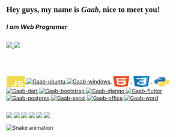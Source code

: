 ## <h2 style="font-family: verdana">Hey guys, my name is <em>Gaab</em>, nice to meet you!</h2>
<h3><em>I am Web Programer</em></h3>

## <div align="center">
  <a href="https://github.com/gaabdevs">
  <img height="180em" src="https://github-readme-stats.vercel.app/api?username=gaabdevs&show_icons=true&theme=tokyonight,&include_all_commits=true&count_private=true"/>
  <img height="180em" src="https://github-readme-stats.vercel.app/api/top-langs/?username=gaabdevs&layout=compact&langs_count=7&theme=tokyonight,"/>
</div>
 
## <div style="display: inline_block"><br>
  <img align="center" alt="Gaab-Js" height="30" width="50" src="https://raw.githubusercontent.com/devicons/devicon/master/icons/javascript/javascript-plain.svg">
  <img align="center" alt="Gaab-ubuntu" height="30" width="50" src="https://img.shields.io/badge/Ubuntu-E95420?style=for-the-badge&logo=ubuntu&logoColor=white">
  <img align="center" alt="Gaab-windows" height="30" width="50" src="https://img.shields.io/badge/Windows-0078D6?style=for-the-badge&logo=windows&logoColor=white">
  <img align="center" alt="Gaab-HTML" height="30" width="50" src="https://raw.githubusercontent.com/devicons/devicon/master/icons/html5/html5-original.svg">
  <img align="center" alt="Gaab-CSS" height="30" width="50" src="https://raw.githubusercontent.com/devicons/devicon/master/icons/css3/css3-original.svg">
  <img align="center" alt="Gaab-Python" height="30" width="50" src="https://raw.githubusercontent.com/devicons/devicon/master/icons/python/python-original.svg">
 
  <img align="center" alt="Gaab-dart" height="30" width="50" src="https://img.shields.io/badge/Dart-0175C2?style=for-the-badge&logo=dart&logoColor=white">
  <img align="center" alt="Gaab-bootstrap" height="30" width="50" src="https://img.shields.io/badge/Bootstrap-563D7C?style=for-the-badge&logo=bootstrap&logoColor=white">
   <img align="center" alt="Gaab-django" height="30" width="50" src="https://img.shields.io/badge/Django-092E20?style=for-the-badge&logo=django&logoColor=white">
 <img align="center" alt="Gaab-flutter" height="30" width="50" src="https://img.shields.io/badge/Flutter-02569B?style=for-the-badge&logo=flutter&logoColor=white">
 <img align="center" alt="Gaab-postgres" height="30" width="60" src="https://img.shields.io/badge/PostgreSQL-316192?style=for-the-badge&logo=postgresql&logoColor=white">
  <img align="center" alt="Gaab-excel" height="30" width="60" src="https://img.shields.io/badge/Microsoft_Excel-217346?style=for-the-badge&logo=microsoft-excel&logoColor=white">
  <img align="center" alt="Gaab-office" height="30" width="60" src="https://img.shields.io/badge/Microsoft_Office-D83B01?style=for-the-badge&logo=microsoft-office&logoColor=white">
   <img align="center" alt="Gaab-word" height="30" width="60" src="https://img.shields.io/badge/Microsoft_Word-2B579A?style=for-the-badge&logo=microsoft-word&logoColor=white">
 

  
  ##
 
<div> 
  <a href="https://www.facebook.com/brielga.sousa/" target="_blank"><img src="https://img.shields.io/badge/Facebook-1877F2?style=for-the-badge&logo=facebook&logoColor=white" target="_blank"></a>
  <a href="https://www.instagram.com/gaabdevs/" target="_blank"><img src="https://img.shields.io/badge/-Instagram-%23E4405F?style=for-the-badge&logo=instagram&logoColor=white" target="_blank"></a>
 	<a href="https://twitter.com/gabrieldevs4" target="_blank"><img src="https://img.shields.io/badge/Twitter-1DA1F2?style=for-the-badge&logo=twitter&logoColor=white" target="_blank"></a>
 <a href="https://diariodogaab.blogspot.com/" target="_blank"><img src="https://img.shields.io/badge/Blogger-FF5722?style=for-the-badge&logo=blogger&logoColor=white" target="_blank"></a> 
  <a href = "mailto:contatogabrielsous18@gmail.com"><img src="https://img.shields.io/badge/-Gmail-%23333?style=for-the-badge&logo=gmail&logoColor=white" target="_blank"></a>
  <a href="https://www.linkedin.com/in/gabriel-silva-1374161a6/" target="_blank"><img src="https://img.shields.io/badge/-LinkedIn-%230077B5?style=for-the-badge&logo=linkedin&logoColor=white" target="_blank"></a> 
  

  ![Snake animation](https://github.com/gaabdevs/gaabdevs/blob/output/github-contribution-grid-snake.svg)
  
 </div>
